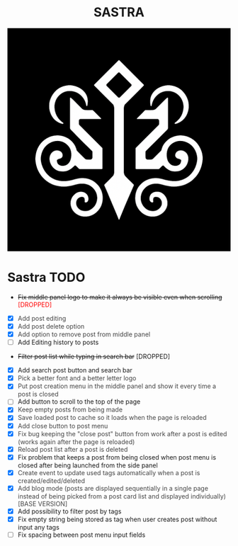 <h1 align="center">SASTRA</h1>

![Sastra Logo](public/images/base_logo.png)

# Sastra TODO

- ~~Fix middle panel logo to make it always be visible even when scrolling~~ <span style="color:red">[DROPPED] </span>
- [x] <span style="color: #454545">Add post editing </span>
- [x] <span style="color: #454545">Add post delete option </span>
- [x] <span style="color: #454545">Add option to remove post from middle panel </span>
- [ ] Add Editing history to posts
- ~~Filter post list while typing in search bar~~ [DROPPED]
- [x] Add search post button and search bar
- [x] <span style="color: #454545">Pick a better font and a better letter logo </span>
- [x] <span style="color: #454545">Put post creation menu in the middle panel and show it every time a post is closed </span>
- [ ] Add button to scroll to the top of the page
- [x] <span style="color: #454545">Keep empty posts from being made </span>
- [x] <span style="color: #454545">Save loaded post to cache so it loads when the page is reloaded </span>
- [x] <span style="color: #454545">Add close button to post menu </span>
- [x] <span style="color: #454545">Fix bug keeping the "close post" button from work after a post is edited (works again after the page is reloaded) </span>
- [x] <span style="color: #454545">Reload post list after a post is deleted</span>
- [x] Fix problem that keeps a post from being closed when post menu is closed after being launched from the side panel
- [x] <span style="color: #454545">Create event to update used tags automatically when a post is created/edited/deleted</span>
- [x] <span style="color: #454545">Add blog mode (posts are displayed sequentially in a single page instead of being picked from a post card list and displayed individually) [BASE VERSION] </span>
- [x] Add possibility to filter post by tags
- [x] Fix empty string being stored as tag when user creates post without input any tags
- [ ] Fix spacing between post menu input fields
